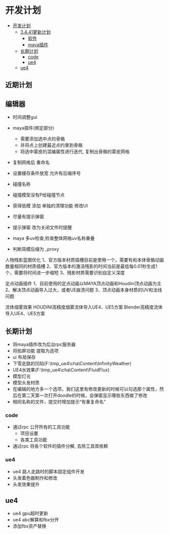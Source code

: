 # 开发计划

- [开发计划](#开发计划)
    - [3.4.41更新计划](#3441更新计划)
        - [软件](#软件)
        - [maya插件](#maya插件)
    - [长期计划](#长期计划)
        - [code](#code)
        - [ue4](#ue4)
    - [ue4](#ue4-1)

## 近期计划

## 编辑器
- 时间调整gui


- maya插件(绑定部分)
    - 需要添加选中点的骨骼
    - 并将点上创建最近点约束到骨骼
    - 将选中蒙皮的混编属性进行迭代, 复制出骨骼的蒙皮网格
- 复制网格后 重命名
- 设置缓存条件放宽 允许有后缀序号
- 碰撞名称
- 碰撞模型没有P给碰撞节点
- 获得低模 添加 单独的清理功能 修改UI
- 尽量有提示弹窗
- 提示弹窗 改为关闭文件时提醒
- maya 多uv检查,检查整体网格uv名称重叠


- 判断简模后缀为 _proxy

人物残影蓝图优化
1、官方版本材质插槽目前是使用一个，需要有和本体骨骼动画数量相同的材质插槽
2、官方版本的激活残影的时间当前是最低每0.01秒生成1个，需要将时间进一步缩短
3、残影材质需要识别自定义深度

定点动画插件
1、目前使用的定点动画以MAYA顶点动画和Houdini顶点动画为主
2、解决顶点动画导入过大，或者UE崩溃问题
3、顶点动画本身材质的UV和法线问题

流体烟雾效果
HOUDINI高精度烟雾流体导入UE4、UE5方案
Blender高精度流体导入UE4、UE5方案


## 长期计划

- 将maya插件改为后台rpc服务器
- 将拍屏功能 提取为选项
- ui 布局保存
- 下雪走路的凹陷(F:\tmp_ue4\cha\Content\InfinityWeather)
- UE4水效果(F:\tmp_ue4\cha\Content\FluidFlux)
- 模型灯光
- 模型头发材质
- 在编辑的地方多一个选项，我们这里有修改更新的时候可以勾选那个属性，然后在第二天第一次打开doodle的时候，会弹窗显示哪些东西做了修改
- 相同名称的文件，提交时增加提示“有重复命名”
### code

- 通过rpc 公开所有的工具功能
    - 项目设置
    - 各类工具功能
- 通过rpc 将各个软件的插件分解, 去除工具库依赖

### ue4

- ue4 路人走路时的脚本固定组件开发
- 头发着色器制作和修改
- 头发效果提升

## ue4

* ue4 gpu超时更新
* ue4 abc解算和fbx分开
* 添加fbx资产替换



